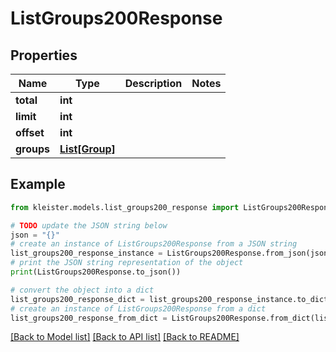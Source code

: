 # ListGroups200Response


## Properties

Name | Type | Description | Notes
------------ | ------------- | ------------- | -------------
**total** | **int** |  | 
**limit** | **int** |  | 
**offset** | **int** |  | 
**groups** | [**List[Group]**](Group.md) |  | 

## Example

```python
from kleister.models.list_groups200_response import ListGroups200Response

# TODO update the JSON string below
json = "{}"
# create an instance of ListGroups200Response from a JSON string
list_groups200_response_instance = ListGroups200Response.from_json(json)
# print the JSON string representation of the object
print(ListGroups200Response.to_json())

# convert the object into a dict
list_groups200_response_dict = list_groups200_response_instance.to_dict()
# create an instance of ListGroups200Response from a dict
list_groups200_response_from_dict = ListGroups200Response.from_dict(list_groups200_response_dict)
```
[[Back to Model list]](../README.md#documentation-for-models) [[Back to API list]](../README.md#documentation-for-api-endpoints) [[Back to README]](../README.md)


